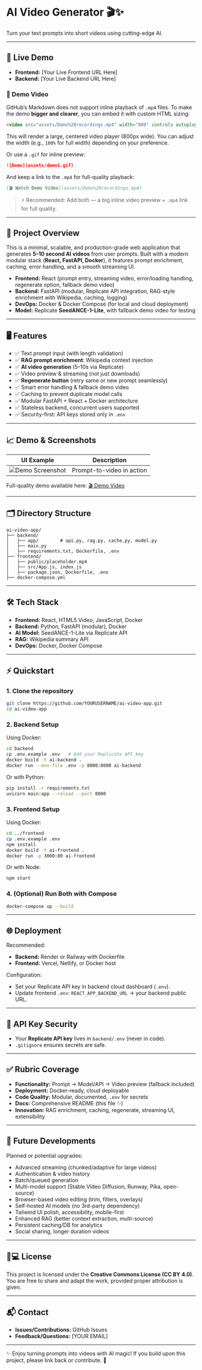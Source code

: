 # AI Video Generator 🎬✨

Turn your text prompts into short videos using cutting-edge AI.

---

## 🚀 Live Demo

* **Frontend:** \[Your Live Frontend URL Here]
* **Backend:** \[Your Live Backend URL Here]

### 🎥 Demo Video

GitHub’s Markdown does not support inline playback of `.mp4` files. To make the demo **bigger and clearer**, you can embed it with custom HTML sizing:

```html
<video src="assets/Demo%20recordings.mp4" width="800" controls autoplay loop></video>
```

This will render a large, centered video player (800px wide). You can adjust the width (e.g., `100%` for full width) depending on your preference.

Or use a `.gif` for inline preview:

```markdown
![Demo](assets/demo1.gif)
```

And keep a link to the `.mp4` for full-quality playback:

```markdown
[🎬 Watch Demo Video](assets/Demo%20recordings.mp4)
```

> ⚡ Recommended: Add both — a big inline video preview + `.mp4` link for full quality.

---

## 📝 Project Overview

This is a minimal, scalable, and production-grade web application that generates **5–10 second AI videos** from user prompts. Built with a modern modular stack (**React, FastAPI, Docker**), it features prompt enrichment, caching, error handling, and a smooth streaming UI.

* **Frontend:** React (prompt entry, streaming video, error/loading handling, regenerate option, fallback demo video)
* **Backend:** FastAPI (modular, Replicate API integration, RAG-style enrichment with Wikipedia, caching, logging)
* **DevOps:** Docker & Docker Compose (for local and cloud deployment)
* **Model:** Replicate **SeedANCE-1-Lite**, with fallback demo video for testing

---

## 🖥️ Features

* ✅ Text prompt input (with length validation)
* ✅ **RAG prompt enrichment**: Wikipedia context injection
* ✅ **AI video generation** (5–10s via Replicate)
* ✅ Video preview & streaming (not just downloads)
* ✅ **Regenerate button** (retry same or new prompt seamlessly)
* ✅ Smart error handling & fallback demo video
* ✅ Caching to prevent duplicate model calls
* ✅ Modular FastAPI + React + Docker architecture
* ✅ Stateless backend, concurrent users supported
* ✅ Security-first: API keys stored only in `.env`

---

## 📈 Demo & Screenshots

| UI Example                          | Description               |
| ----------------------------------- | ------------------------- |
| ![Demo Screenshot](assets/demo1.gif) | Prompt-to-video in action |

Full-quality demo available here: [🎬 Demo Video](assets/Demo%20recordings.mp4)

---

## 🗂 Directory Structure

```
ai-video-app/
├── backend/
│   ├── app/        # api.py, rag.py, cache.py, model.py
│   ├── main.py
│   ├── requirements.txt, Dockerfile, .env
├── frontend/
│   ├── public/placeholder.mp4
│   ├── src/App.js, index.js
│   ├── package.json, Dockerfile, .env
├── docker-compose.yml
```

---

## 🛠️ Tech Stack

* **Frontend:** React, HTML5 Video, JavaScript, Docker
* **Backend:** Python, FastAPI (modular), Docker
* **AI Model:** SeedANCE-1-Lite via Replicate API
* **RAG:** Wikipedia summary API
* **DevOps:** Docker, Docker Compose

---

## ⚡ Quickstart

### 1. Clone the repository

```bash
git clone https://github.com/YOURUSERNAME/ai-video-app.git
cd ai-video-app
```

### 2. Backend Setup

Using Docker:

```bash
cd backend
cp .env.example .env   # Add your Replicate API key
docker build -t ai-backend .
docker run --env-file .env -p 8000:8000 ai-backend
```

Or with Python:

```bash
pip install -r requirements.txt
uvicorn main:app --reload --port 8000
```

### 3. Frontend Setup

Using Docker:

```bash
cd ../frontend
cp .env.example .env
npm install
docker build -t ai-frontend .
docker run -p 3000:80 ai-frontend
```

Or with Node:

```bash
npm start
```

### 4. (Optional) Run Both with Compose

```bash
docker-compose up --build
```

---

## 🌐 Deployment

Recommended:

* **Backend:** Render or Railway with Dockerfile
* **Frontend:** Vercel, Netlify, or Docker host

Configuration:

* Set your Replicate API key in backend cloud dashboard (`.env`).
* Update frontend `.env`: `REACT_APP_BACKEND_URL` → your backend public URL.

---

## 🔑 API Key Security

* Your **Replicate API key** lives in `backend/.env` (never in code).
* `.gitignore` ensures secrets are safe.

---

## ✅ Rubric Coverage

* **Functionality:** Prompt → Model/API → Video preview (fallback included)
* **Deployment:** Docker-ready, cloud deployable
* **Code Quality:** Modular, documented, `.env` for secrets
* **Docs:** Comprehensive README (this file ✨)
* **Innovation:** RAG enrichment, caching, regenerate, streaming UI, extensibility

---

## 🚀 Future Developments

Planned or potential upgrades:

* Advanced streaming (chunked/adaptive for large videos)
* Authentication & video history
* Batch/queued generation
* Multi-model support (Stable Video Diffusion, Runway, Pika, open-source)
* Browser-based video editing (trim, filters, overlays)
* Self-hosted AI models (no 3rd-party dependency)
* Tailwind UI polish, accessibility, mobile-first
* Enhanced RAG (better context extraction, multi-source)
* Persistent caching/DB for analytics
* Social sharing, longer duration videos

---

## 👩💻 License

This project is licensed under the **Creative Commons License (CC BY 4.0)**.
You are free to share and adapt the work, provided proper attribution is given.

---

## 📬 Contact

* **Issues/Contributions:** GitHub Issues
* **Feedback/Questions:** \[YOUR EMAIL]

---

✨ Enjoy turning prompts into videos with AI magic! If you build upon this project, please link back or contribute. 🚀
